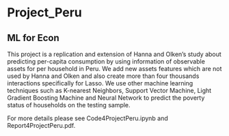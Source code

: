 # Project_Peru
## ML for Econ
This project is a replication and extension of Hanna and Olken’s study about predicting per-capita consumption by using information of observable assets for per household in Peru. We add new assets features which are not used by Hanna and Olken and also create more than four thousands interactions specifically for Lasso. We use other machine learning techniques such as K-nearest Neighbors, Support Vector Machine, Light Gradient Boosting Machine and Neural Network to predict the poverty status of households on the testing sample. 


For more details please see Code4ProjectPeru.ipynb and Report4ProjectPeru.pdf.
